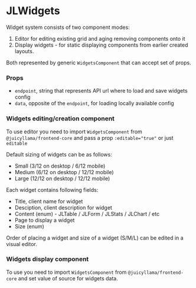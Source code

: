# JLWidgets

Widget system consists of two component modes:

1. Editor for editing existing grid and aging removing components onto it
2. Display widgets - for static displaying components from earlier created layouts.

Both represented by generic `WidgetsComponent` that can accept set of props.

### Props

-   `endpoint`, string that represents API url where to load and save widgets config
-   `data`, opposite of the `endpoint`, for loading locally available config

### Widgets editing/creation component

To use editor you need to import `WidgetsComponent` from `@juicyllama/frontend-core` and pass a prop `:editable="true"` or just `editable`

Default sizing of widgets can be as follows:

-   Small (3/12 on desktop / 6/12 mobile)
-   Medium (6/12 on desktop / 12/12 mobile)
-   Large (12/12 on desktop / 12/12 mobile)

Each widget contains following fields:

-   Title, client name for widget
-   Desciption, client description for widget
-   Content (enum) - JLTable / JLForm / JLStats / JLChart / etc
-   Page to display a widget
-   Size (enum)

Order of placing a widget and size of a widget (S/M/L) can be edited in a visual editor.

### Widgets display component

To use you need to import `WidgetsComponent` from `@juicyllama/frontend-core` and set value of source for widgets data.